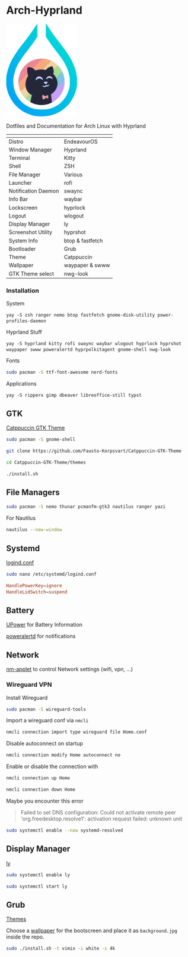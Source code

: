 # Arch-Hyprland

<img src="https://github.com/felixs274/Arch-Hyprland/blob/main/icon.png?raw=true" height="250" alt="Icon">

Dotfiles and Documentation for Arch Linux with Hyprland

| <!-- -->            | <!-- -->                                |
|---------------------|-----------------------------------------|
| Distro              | EndeavourOS                             |
| Window Manager      | Hyprland                                |
| Terminal            | Kitty                                   |
| Shell               | ZSH                                     |
| File Manager        | Various                                 |
| Launcher            | rofi                                    |
| Notification Daemon | swaync                                  |
| Info Bar            | waybar                                  |
| Lockscreen          | hyprlock                                |
| Logout              | wlogout                                 |
| Display Manager     | ly                                      | 
| Screenshot Utility  | hyprshot                                |
| System Info         | btop & fastfetch                        |
| Bootloader          | Grub                                    |
| Theme               | Catppuccin                              |
| Wallpaper           | waypaper & swww                         |
| GTK Theme select    | nwg-look                                |

### Installation


System
```
yay -S zsh ranger nemo btop fastfetch gnome-disk-utility power-profiles-daemon
```

Hyprland Stuff
```
yay -S hyprland kitty rofi swaync waybar wlogout hyprlock hyprshot waypaper swww poweralertd hyprpolkitagent gnome-shell nwg-look
```

Fonts
```bash
sudo pacman -S ttf-font-awesome nerd-fonts
```

Applications
```
yay -S ripperx gimp dbeaver libreoffice-still typst
```

## GTK

[Catppuccin GTK Theme](https://github.com/Fausto-Korpsvart/Catppuccin-GTK-Theme)

```bash
sudo pacman -S gnome-shell
```

```bash
git clone https://github.com/Fausto-Korpsvart/Catppuccin-GTK-Theme
```

```bash
cd Catppuccin-GTK-Theme/themes
```

```bash
./install.sh
```

## File Managers

```bash
sudo pacman -S nemo thunar pcmanfm-gtk3 nautilus ranger yazi
```

For Nautilus
```bash
nautilus --new-window
```


## Systemd

[logind.conf](https://www.freedesktop.org/software/systemd/man/latest/logind.conf.html)

```bash
sudo nano /etc/systemd/logind.conf
```

```conf
HandlePowerKey=ignore
HandleLidSwitch=suspend
```

## Battery

[UPower](https://upower.freedesktop.org/) for Battery Information

[poweralertd](https://aur.archlinux.org/packages/poweralertd) for notifications 


## Network

[nm-applet](https://archlinux.org/packages/extra/x86_64/network-manager-applet/) to control Network settings (wifi, vpn, ...)

### Wireguard VPN

Install Wireguard

```bash
sudo pacman -S wireguard-tools
```

Import a wireguard conf via `nmcli`

```bash
nmcli connection import type wireguard file Home.conf
```

Disable autoconnect on startup

```bash
nmcli connection modify Home autoconnect no
```

Enable or disable the connection with

```bash
nmcli connection up Home
```

```bash
nmcli connection down Home
```

Maybe you encounter this error

> Failed to set DNS configuration: Could not activate remote peer 'org.freedesktop.resolve1': activation request failed: unknown unit

```bash
sudo systemctl enable --now systemd-resolved
```

## Display Manager

[ly](https://archlinux.org/packages/extra/x86_64/ly/)

```bash
sudo systemctl enable ly
```

```bash
sudo systemctl start ly
```

## Grub

[Themes](https://github.com/vinceliuice/grub2-themes)

Choose a [wallpaper](https://github.com/felixs274/Arch-Hyprland/tree/main/wallpaper) for the bootscreen and place it as `background.jpg` inside the repo.

```bash
sudo ./install.sh -t vimix -i white -s 4k
```




